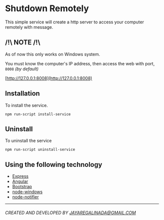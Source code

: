 # Shutdown Remotely

This simple service will create a http server to access your computer remotely with message.

## /!\ NOTE /!\
As of now this only works on Windows system.

You must know the computer's IP address, then access the web with port, `8008` _(by default)_

[http://127.0.0.1:8008](http://127.0.0.1:8008)

## Installation
To install the service.

```
npm run-script install-service
```

## Uninstall
To uninstall the service

```
npm run-script uninstall-service
```

## Using the following technology
- [Express](http://expressjs.com/)
- [Angular](https://angularjs.org/)
- [Bootstrap](http://getbootstrap.com/)
- [node-windows](https://github.com/coreybutler/node-windows)
- [node-notifier](https://github.com/mikaelbr/node-notifier)


* * *
###### CREATED AND DEVELOPED BY JAYAREGALINADA@GMAIL.COM
